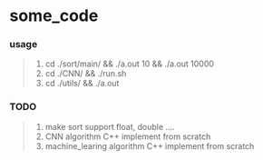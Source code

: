 # some_code

### usage
> 1.    cd ./sort/main/ && ./a.out 10 && ./a.out 10000
> 2.    cd ./CNN/ && ./run.sh
> 3.    cd ./utils/ && ./a.out
### TODO
> 1. make sort support float, double ....
> 2. CNN algorithm C++ implement from scratch
> 3. machine_learing algorithm C++ implement from scratch
